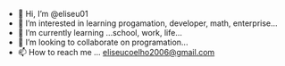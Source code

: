 - 👋 Hi, I’m @eliseu01
- 👀 I’m interested in learning progamation, developer, math, enterprise...
- 🌱 I’m currently learning ...school, work, life...
- 💞️ I’m looking to collaborate on programation...
- 📫 How to reach me ... eliseucoelho2006@gmail.com

<!---
eliseu01/eliseu01 is a ✨ special ✨ repository because its `README.md` (this file) appears on your GitHub profile.
You can click the Preview link to take a look at your changes.
--->

